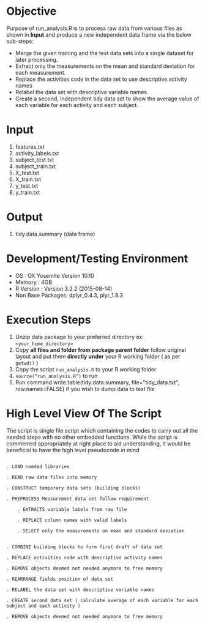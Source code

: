 # Objective 

Purpose of run_analysis.R is to process raw data from various files as shown in **Input** and produce a new independent data frame via the below sub-steps:  
+ Merge the given training and the test data sets into a single dataset for later processing.
+ Extract only the measurements on the mean and standard deviation for each measurement.
+ Replace the activities code in the data set to use descriptive activity names
+ Relabel the data set with descriptive variable names. 
+ Create a second, independent tidy data set to show the average value of each variable for each activity and each subject.


# Input

1. features.txt
2. activity_labels.txt
3. subject_test.txt
4. subject_train.txt
5. X_test.txt
6. X_train.txt 
7. y_test.txt
8. y_train.txt

# Output

1. tidy.data.summary (data frame) 
  

# Development/Testing Environment

+ OS : OX Yosemite Version 10.10
+ Memory : 4GB
+ R Version : Version 3.2.2 (2015-08-14)
+ Non Base Packages: dplyr_0.4.3, plyr_1.8.3  

# Execution Steps

1. Unzip data package to your preferred directory ex: `<your_home_directory>`
2. Copy **all files and folder from package parent folder**  follow original layout and put them **directly under** your R working folder ( as per `getwd()` )
3. Copy the script `run_analysis.R` to your R working folder
4. `source(“run_analysis.R”)` to run
5. Run command write.table(tidy.data.summary, file="tidy_data.txt", row.names=FALSE) if you wish to dump data to text file

# High Level View Of The Script
The script is single file script which containing the codes to carry out all the needed steps with no other embedded functions. While the script is commented appropriately at right place to aid understanding, it would be beneficial to have the high level pseudocode in mind



```

. LOAD needed libraries

. READ raw data files into memory

. CONSTRUCT temporary data sets (building blocks)

. PREPROCESS Measurement data set follow requirement

	. EXTRACTS variable labels from raw file

	. REPLACE column names with valid labels

	. SELECT only the measurements on mean and standard deviation


. COMBINE building blocks to form first draft of data set

. REPLACE activities code with descriptive activity names

. REMOVE objects deemed not needed anymore to free memory

. REARRANGE fields position of data set 

. RELABEL the data set with descriptive variable names

. CREATE second data set ( calculate average of each variable for each subject and each activity ) 

. REMOVE objects deemed not needed anymore to free memory

```
 




  


